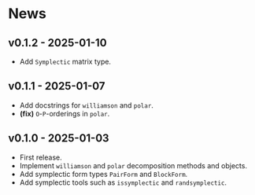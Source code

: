 # News

## v0.1.2 - 2025-01-10

- Add `Symplectic` matrix type.

## v0.1.1 - 2025-01-07

- Add docstrings for `williamson` and `polar`.
- **(fix)** `O`-`P`-orderings in `polar`.

## v0.1.0 - 2025-01-03

- First release.
- Implement `williamson` and `polar` decomposition methods and objects.
- Add symplectic form types `PairForm` and `BlockForm`.
- Add symplectic tools such as `issymplectic` and `randsymplectic`.